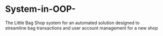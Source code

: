 # System-in-OOP-
The Little Bag Shop system for an automated solution designed to streamline bag transactions and user account management for a new shop
